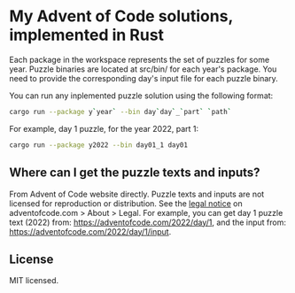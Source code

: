 # My Advent of Code solutions, implemented in Rust

Each package in the workspace represents the set of puzzles for some year.
Puzzle binaries are located at src/bin/ for each year's package. You need to
provide the corresponding day's input file for each puzzle binary.

You can run any inplemented puzzle solution using the following format:

```sh
cargo run --package y`year` --bin day`day`_`part` `path`
```

For example, day 1 puzzle, for the year 2022, part 1:

```sh
cargo run --package y2022 --bin day01_1 day01
```

## Where can I get the puzzle texts and inputs?

From Advent of Code website directly. Puzzle texts and inputs are not licensed for
reproduction or distribution. See the [legal notice](https://adventofcode.com/about)
on adventofcode.com > About > Legal.
For example, you can get day 1 puzzle text (2022) from: <https://adventofcode.com/2022/day/1>,
and the input from: <https://adventofcode.com/2022/day/1/input>.

## License

MIT licensed.
